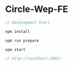 # Circle-Wep-FE

```js
// Development Start

npm install

npm run prepare

npm start

// http://localhost:3001/
```

